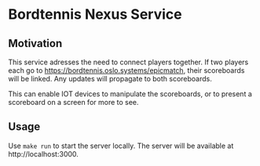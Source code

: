 # Bordtennis Nexus Service

## Motivation

This service adresses the need to connect players together. If two players each go to
https://bordtennis.oslo.systems/epicmatch, their scoreboards will be linked. Any updates will propagate to both scoreboards.

This can enable IOT devices to manipulate the scoreboards, or to present a scoreboard on a screen for more to see.

## Usage

Use `make run` to start the server locally. The server will be available at http://localhost:3000.
